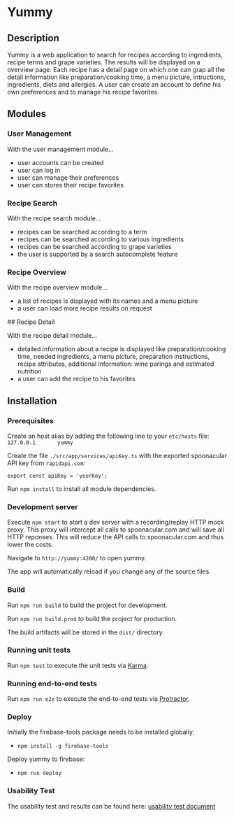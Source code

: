 ﻿# Yummy
## Description
Yummy is a web application to search for recipes according to ingredients, recipe terms and grape varieties.
The results will be displayed on a overview page. Each recipe has a detail page on which one can grap all the detail information like preparation/cooking time, a menu picture, intructions,  ingredients, diets and allergies.
A user can create an account to define his own preferences and to manage his recipe favorites.

## Modules

### User Management

With the user management module...
- user accounts can be created
- user can log in
- user can manage their preferences
- user can stores their recipe favorites

### Recipe Search

With the recipe search module...
- recipes can be searched according to a term
- recipes can be searched according to various ingredients
- recipes can be searched according to grape varieties
- the user is supported by a search autocomplete feature

### Recipe Overview

With the recipe overview module...
- a list of recipes is displayed with its names and a menu picture
- a user can load more recipe results on request

## Recipe Detail

With the recipe detail module...
- detailed information about a recipe is displayed like preparation/cooking time, needed ingredients, a menu picture, preparation instructions, recipe attributes, additional information: wine parings and estimated nutrition
- a user can add the recipe to his favorites

## Installation
### Prerequisites

Create an host alias by adding the following line to your `etc/hosts` file:
`127.0.0.1       yummy`

Create the file `./src/app/services/apiKey.ts` with the exported spoonacular API key from `rapidapi.com`:
```console
export const apiKey = 'yourKey';
```

Run `npm install` to install all module dependencies.

### Development server

Execute `npm start` to start a dev server with a recording/replay HTTP mock proxy. This proxy will intercept all calls to spoonacular.com and will save all HTTP reponses. This will reduce the API calls to spoonacular.com and thus lower the costs.

Navigate to `http://yummy:4200/` to open yummy.

The app will automatically reload if you change any of the source files.

### Build

Run `npm run build` to build the project for development.

Run `npm run build.prod` to build the project for production.

The build artifacts will be stored in the `dist/` directory.

### Running unit tests

Run `npm test` to execute the unit tests via [Karma](https://karma-runner.github.io).

### Running end-to-end tests

Run `npm run e2e` to execute the end-to-end tests via [Protractor](http://www.protractortest.org/).

### Deploy
Initially the firebase-tools package needs to be installed globally:
- `npm install -g firebase-tools`

Deploy yummy to firebase:
- `npm run deploy`

### Usability Test

The usability test and results can be found here: [usability test document](https://github.com/brukri/yummy/blob/master/UsabilityTest/UsabilityTest.docx)

